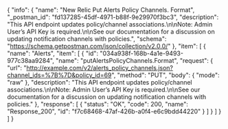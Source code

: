 {
  "info": {
    "name": "New Relic Put Alerts Policy Channels. Format",
    "_postman_id": "fd137285-45df-4971-b88f-9e29970f3bc3",
    "description": "This API endpoint updates policy/channel associations.\n\nNote: Admin User’s API Key is required.\n\nSee our documentation for a discussion on updating notification channels with policies.",
    "schema": "https://schema.getpostman.com/json/collection/v2.0.0/"
  },
  "item": [
    {
      "name": "Alerts",
      "item": [
        {
          "id": "034a938f-168b-4a1e-9493-977c38aa9284",
          "name": "putAlertsPolicyChannels.Format",
          "request": {
            "url": "http://example.com/v2/alerts_policy_channels.json?channel_ids=%7B%7D&policy_id=69",
            "method": "PUT",
            "body": {
              "mode": "raw"
            },
            "description": "This API endpoint updates policy/channel associations.\n\nNote: Admin User’s API Key is required.\n\nSee our documentation for a discussion on updating notification channels with policies."
          },
          "response": [
            {
              "status": "OK",
              "code": 200,
              "name": "Response_200",
              "id": "f7c68468-47af-426b-a0f4-e6c9bdd44220"
            }
          ]
        }
      ]
    }
  ]
}